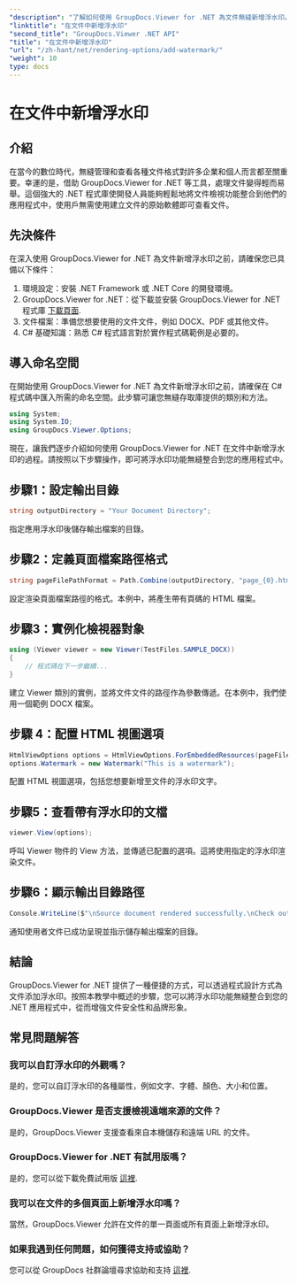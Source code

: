 ```yaml
---
"description": "了解如何使用 GroupDocs.Viewer for .NET 為文件無縫新增浮水印。本教學簡單易學，幫助您增強文件安全性和品牌形象。"
"linktitle": "在文件中新增浮水印"
"second_title": "GroupDocs.Viewer .NET API"
"title": "在文件中新增浮水印"
"url": "/zh-hant/net/rendering-options/add-watermark/"
"weight": 10
type: docs
---
```

# 在文件中新增浮水印

## 介紹
在當今的數位時代，無縫管理和查看各種文件格式對許多企業和個人而言都至關重要。幸運的是，借助 GroupDocs.Viewer for .NET 等工具，處理文件變得輕而易舉。這個強大的 .NET 程式庫使開發人員能夠輕鬆地將文件檢視功能整合到他們的應用程式中，使用戶無需使用建立文件的原始軟體即可查看文件。
## 先決條件
在深入使用 GroupDocs.Viewer for .NET 為文件新增浮水印之前，請確保您已具備以下條件：
1. 環境設定：安裝 .NET Framework 或 .NET Core 的開發環境。
2. GroupDocs.Viewer for .NET：從下載並安裝 GroupDocs.Viewer for .NET 程式庫 [下載頁面](https://releases。groupdocs.com/viewer/net/).
3. 文件檔案：準備您想要使用的文件文件，例如 DOCX、PDF 或其他文件。
4. C# 基礎知識：熟悉 C# 程式語言對於實作程式碼範例是必要的。

## 導入命名空間
在開始使用 GroupDocs.Viewer for .NET 為文件新增浮水印之前，請確保在 C# 程式碼中匯入所需的命名空間。此步驟可讓您無縫存取庫提供的類別和方法。

```csharp
using System;
using System.IO;
using GroupDocs.Viewer.Options;
```

現在，讓我們逐步介紹如何使用 GroupDocs.Viewer for .NET 在文件中新增浮水印的過程。請按照以下步驟操作，即可將浮水印功能無縫整合到您的應用程式中。
## 步驟1：設定輸出目錄
```csharp
string outputDirectory = "Your Document Directory";
```
指定應用浮水印後儲存輸出檔案的目錄。
## 步驟2：定義頁面檔案路徑格式
```csharp
string pageFilePathFormat = Path.Combine(outputDirectory, "page_{0}.html");
```
設定渲染頁面檔案路徑的格式。本例中，將產生帶有頁碼的 HTML 檔案。
## 步驟3：實例化檢視器對象
```csharp
using (Viewer viewer = new Viewer(TestFiles.SAMPLE_DOCX))
{
    // 程式碼在下一步繼續...
}
```
建立 Viewer 類別的實例，並將文件文件的路徑作為參數傳遞。在本例中，我們使用一個範例 DOCX 檔案。
## 步驟 4：配置 HTML 視圖選項
```csharp
HtmlViewOptions options = HtmlViewOptions.ForEmbeddedResources(pageFilePathFormat);
options.Watermark = new Watermark("This is a watermark");
```
配置 HTML 視圖選項，包括您想要新增至文件的浮水印文字。
## 步驟5：查看帶有浮水印的文檔
```csharp
viewer.View(options);
```
呼叫 Viewer 物件的 View 方法，並傳遞已配置的選項。這將使用指定的浮水印渲染文件。
## 步驟6：顯示輸出目錄路徑
```csharp
Console.WriteLine($"\nSource document rendered successfully.\nCheck output in {outputDirectory}.");
```
通知使用者文件已成功呈現並指示儲存輸出檔案的目錄。

## 結論
GroupDocs.Viewer for .NET 提供了一種便捷的方式，可以透過程式設計方式為文件添加浮水印。按照本教學中概述的步驟，您可以將浮水印功能無縫整合到您的 .NET 應用程式中，從而增強文件安全性和品牌形象。
## 常見問題解答
### 我可以自訂浮水印的外觀嗎？
是的，您可以自訂浮水印的各種屬性，例如文字、字體、顏色、大小和位置。
### GroupDocs.Viewer 是否支援檢視遠端來源的文件？
是的，GroupDocs.Viewer 支援查看來自本機儲存和遠端 URL 的文件。
### GroupDocs.Viewer for .NET 有試用版嗎？
是的，您可以從下載免費試用版 [這裡](https://releases。groupdocs.com/).
### 我可以在文件的多個頁面上新增浮水印嗎？
當然，GroupDocs.Viewer 允許在文件的單一頁面或所有頁面上新增浮水印。
### 如果我遇到任何問題，如何獲得支持或協助？
您可以從 GroupDocs 社群論壇尋求協助和支持 [這裡](https://forum。groupdocs.com/c/viewer/9).